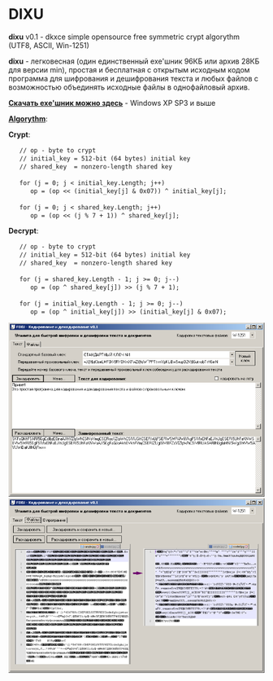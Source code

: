 # DIXU

**dixu** v0.1 - dkxce simple opensource free symmetric crypt algorythm (UTF8, ASCII, Win-1251)

**dixu** - легковесная (один единственный exe'шник 96КБ или архив 28КБ для версии min), простая и бесплатная с открытым исходным кодом программа для шифрования и дешифрования текста и любых файлов с возможностью объединять исходные файлы в однофайловый архив.

**[Скачать exe'шник можно здесь](https://github.com/dkxce/DIXU/releases/tag/dixuv0.1)** - Windows XP SP3 и выше

**[Algorythm](dkxce.Crypt.DIXU.cs)**:
 
   **Crypt**:  
   
       // op - byte to crypt
       // initial_key = 512-bit (64 bytes) initial key
       // shared_key  = nonzero-length shared key
       
       for (j = 0; j < initial_key.Length; j++)
          op = (op << (initial_key[j] & 0x07)) ^ initial_key[j];
          
       for (j = 0; j < shared_key.Length; j++)
          op = (op << (j % 7 + 1)) ^ shared_key[j];
          
   **Decrypt**:    
   
       // op - byte to crypt
       // initial_key = 512-bit (64 bytes) initial key
       // shared_key  = nonzero-length shared key
       
       for (j = shared_key.Length - 1; j >= 0; j--)
          op = (op ^ shared_key[j]) >> (j % 7 + 1);
          
       for (j = initial_key.Length - 1; j >= 0; j--)
          op = (op ^ initial_key[j]) >> (initial_key[j] & 0x07);
   

<img src="window.png"/>    
<img src="wcoded.png"/>    
